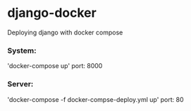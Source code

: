 # django-docker
Deploying django with docker compose

### System:
'docker-compose up'
port: 8000

### Server:
'docker-compose -f docker-compse-deploy.yml up'
port: 80
